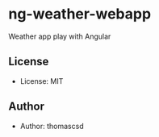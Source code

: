 # ng-weather-webapp

Weather app play with Angular

## License

- License: MIT

## Author

- Author: thomascsd
